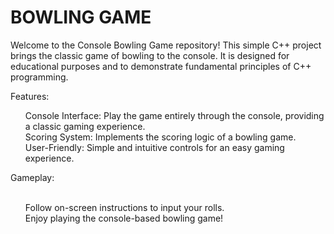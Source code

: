 <h1>BOWLING GAME</h1>

Welcome to the Console Bowling Game repository! This simple C++ project brings the classic game of bowling to the console. It is designed for educational purposes and to demonstrate fundamental principles of C++ programming.

Features:<ul>
Console Interface: Play the game entirely through the console, providing a classic gaming experience.<br/>
Scoring System: Implements the scoring logic of a bowling game.<br/>
User-Friendly: Simple and intuitive controls for an easy gaming experience.<br/>
</ul>
Gameplay:<br/><br/>
<ul>
Follow on-screen instructions to input your rolls.<br/>
Enjoy playing the console-based bowling game!
</ul>
